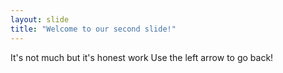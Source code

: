 ```yaml
---
layout: slide
title: "Welcome to our second slide!"
---
```

It's not much but it's honest work
Use the left arrow to go back!
